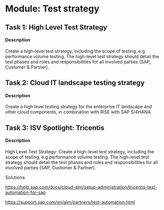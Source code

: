 
# Module: Test strategy
## Task 1: High Level Test Strategy
#### Description
Create a high-level test strategy, including the scope of testing, e.g performance volume testing. The high-level test strategy should detail the test phases and roles and responsibilities for all involved parties (SAP, Customer & Partner).

## Task 2: Cloud IT landscape testing strategy
#### Description
Create a high level testing strategy for the enterprise IT landscape and other cloud components, in combination with RISE with SAP S/4HANA
## Task 3: ISV Spotlight: Tricentis
#### Description
High Level Test Strategy: Create a high-level test strategy, including the scope of testing, e.g performance volume testing. The high-level test strategy should detail the test phases and roles and responsibilities for all involved parties (SAP, Customer & Partner).

Solutions:

https://help.sap.com/docs/cloud-alm/setup-administration/tricentis-test-automation-for-sap

https://support.sap.com/en/alm/partners/test-automation.html